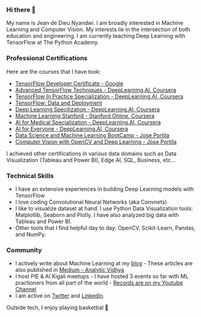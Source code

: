 ### Hi there 👋

My name is Jean de Dieu Nyandwi. I am broadly interested in Machine Learning and Computer Vision. My interests lie in the intersection of both education and engineering. I am currently teaching Deep Learning with TensorFlow at The Python Academy. 


### Professional Certifications

Here are the courses that I have took: 

* [TensorFlow Developer Certificate - Google](https://github.com/Nyandwi/nyandwi/blob/main/professional%20certificates/Jean%20-%20TensorFlow%20Developer%20Certificate.pdf)
* [Advanced TensorFlow Techniques - DeepLearning.AI, Coursera](https://github.com/Nyandwi/nyandwi/blob/main/professional%20certificates/Jean%20-%20TensorFlow%20Advanced.pdf)
* [TensorFlow In Practice Specialization - DeepLearning.AI, Coursera](https://github.com/Nyandwi/nyandwi/blob/main/professional%20certificates/Jean%20-%20DeepLearning.AI%20TensorFlow.pdf)
* [TensorFlow: Data and Deployment](https://github.com/Nyandwi/nyandwi/blob/main/professional%20certificates/Jean%20-%20TF%20Specialization%20Certificate.pdf)
* [Deep Learning Specilization - DeepLearning.AI, Coursera](https://github.com/Nyandwi/nyandwi/blob/main/professional%20certificates/Jean%20-%20Deep%20Learning%20Specialization.pdf)
* [Machine Learning Stanford - Stanford Online, Coursera](https://github.com/Nyandwi/nyandwi/blob/main/professional%20certificates/Jean%20-%20Machine%20Learning%20Stanford.pdf)
* [AI for Medical Specialization - DeepLearning.AI, Coursera](https://github.com/Nyandwi/nyandwi/blob/main/professional%20certificates/Jean%20-%20AI%20for%20Medicine%20Specialization.pdf)
* [AI for Everyone - DeepLearning.AI, Coursera](https://github.com/Nyandwi/nyandwi/blob/main/professional%20certificates/Jean%20-%20AI%20For%20Everyone%20Certificate.pdf)
* [Data Science and Machine Learning BootCamp - Jose Portila](https://github.com/Nyandwi/nyandwi/blob/main/professional%20certificates/Jean%20-%20DS%20and%20ML%20Bootcamp%20Full.pdf)
* [Computer Vision with OpenCV and Deep Learning - Jose Portila](https://github.com/Nyandwi/nyandwi/blob/main/professional%20certificates/Jean%20-%20Udemy%20Computer%20Vision.pdf)

I achieved other certifications in various data domains such as Data Visualization (Tableau and Power BI), Edge AI, SQL, Business, etc...

### Technical Skills

* I have an extensive experiences in building Deep Learning models with TensorFlow
* I love coding Convolutional Neural Networks (aka Convnets)
* I like to visualize dataset at hand. I use Python Data Visualization tools: Matplotlib, Seaborn and Plotly. I have also analyzed big data with Tableau and Power BI. 
* Other tools that I find helpful day to day: OpenCV, Scikit-Learn, Pandas, and NumPy. 

### Community

* I actively write about Machine Learning at my [blog](jeande.tech) - These articles are also published in [Medium - Analytic Vidhya](jeande.medium.com)
* I host PIE & AI Kigali meetups - I have hosted 3 events so far with ML practioners from all part of the world - [Records are on my Youtube Channel](https://www.youtube.com/channel/UCSPFIgLyc2t-pNim-CdyBNQ/videos)
* I am active on [Twitter](https://twitter.com/Jeande_d) and [LinkedIn](https://www.linkedin.com/in/nyandwi/). 


Outside tech, I enjoy playing basketbal :basketball: 




